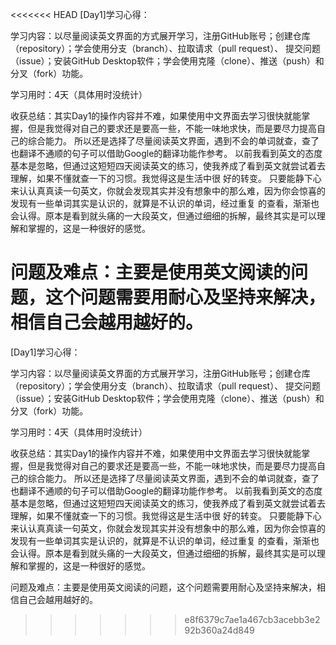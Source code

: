 <<<<<<< HEAD
[Day1]学习心得：

学习内容：以尽量阅读英文界面的方式展开学习，注册GitHub账号；创建仓库（repository）；学会使用分支（branch）、拉取请求（pull request）、
         提交问题（issue）；安装GitHub Desktop软件；学会使用克隆（clone）、推送（push）和分叉（fork）功能。

学习用时：4天（具体用时没统计）

收获总结：其实Day1的操作内容并不难，如果使用中文界面去学习很快就能掌握，但是我觉得对自己的要求还是要高一些，不能一味地求快，而是要尽力提高自己的综合能力。
         所以还是选择了尽量阅读英文界面，遇到不会的单词就查，查了也翻译不通顺的句子可以借助Google的翻译功能作参考。
         以前我看到英文的态度基本是忽略，但通过这短短四天阅读英文的练习，使我养成了看到英文就尝试着去理解，如果不懂就查一下的习惯。我觉得这是生活中很
         好的转变。
         只要能静下心来认认真真读一句英文，你就会发现其实并没有想象中的那么难，因为你会惊喜的发现有一些单词其实是认识的，就算是不认识的单词，经过重复
         的查看，渐渐也会认得。原本是看到就头痛的一大段英文，但通过细细的拆解，最终其实是可以理解和掌握的，这是一种很好的感觉。

问题及难点：主要是使用英文阅读的问题，这个问题需要用耐心及坚持来解决，相信自己会越用越好的。
=======
[Day1]学习心得：

学习内容：以尽量阅读英文界面的方式展开学习，注册GitHub账号；创建仓库（repository）；学会使用分支（branch）、拉取请求（pull request）、
         提交问题（issue）；安装GitHub Desktop软件；学会使用克隆（clone）、推送（push）和分叉（fork）功能。

学习用时：4天（具体用时没统计）

收获总结：其实Day1的操作内容并不难，如果使用中文界面去学习很快就能掌握，但是我觉得对自己的要求还是要高一些，不能一味地求快，而是要尽力提高自己的综合能力。
         所以还是选择了尽量阅读英文界面，遇到不会的单词就查，查了也翻译不通顺的句子可以借助Google的翻译功能作参考。
         以前我看到英文的态度基本是忽略，但通过这短短四天阅读英文的练习，使我养成了看到英文就尝试着去理解，如果不懂就查一下的习惯。我觉得这是生活中很
         好的转变。
         只要能静下心来认认真真读一句英文，你就会发现其实并没有想象中的那么难，因为你会惊喜的发现有一些单词其实是认识的，就算是不认识的单词，经过重复
         的查看，渐渐也会认得。原本是看到就头痛的一大段英文，但通过细细的拆解，最终其实是可以理解和掌握的，这是一种很好的感觉。

问题及难点：主要是使用英文阅读的问题，这个问题需要用耐心及坚持来解决，相信自己会越用越好的。
>>>>>>> e8f6379c7ae1a467cb3acebb3e292b360a24d849
